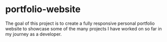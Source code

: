 # portfolio-website

The goal of this project is to create a fully responsive personal portfolio website to showcase some of the many projects I have worked on so far in my journey as a developer.
